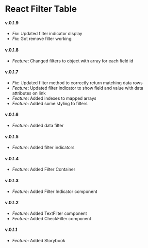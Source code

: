 # React Filter Table

#### v.0.1.9
* *Fix*: Updated filter indicator display
* *Fix*: Got remove filter working

#### v.0.1.8
* *Feature*: Changed filters to object with array for each field id

#### v.0.1.7
* *Fix*: Updated filter method to correctly return matching data rows
* *Feature*: Updated filter indicator to show field and value with data attributes on link
* *Feature*: Added indexes to mapped arrays
* *Feature*: Added some styling to filters

#### v.0.1.6
* *Feature*: Added data filter

#### v.0.1.5
* *Feature*: Added filter indicators

#### v.0.1.4
* *Feature*: Added Filter Container

#### v.0.1.3
* *Feature*: Added Filter Indicator component

#### v.0.1.2
* *Feature*: Added TextFilter component
* *Feature*: Added CheckFilter component

#### v.0.1.1
* *Feature*: Added Storybook
